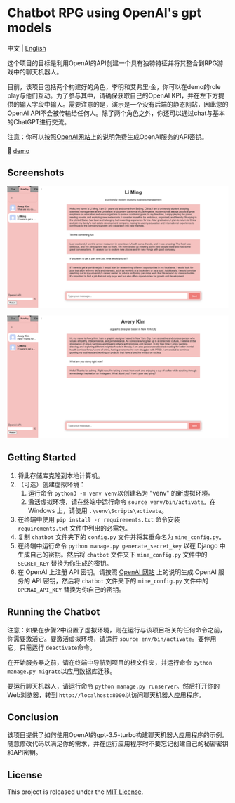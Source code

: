 # Chatbot RPG using OpenAI's gpt models

中文 | [English](https://lilycyf.github.io/chatgpt-rpg/README.md)

这个项目的目标是利用OpenAI的API创建一个具有独特特征并将其整合到RPG游戏中的聊天机器人。

目前，该项目包括两个构建好的角色，李明和艾弗里·金，你可以在demo的role play与他们互动。为了参与其中，请确保获取自己的OpenAI KPI，并在左下方提供的输入字段中输入。需要注意的是，演示是一个没有后端的静态网站，因此您的OpenAI API不会被传输给任何人。除了两个角色之外，你还可以通过chat与基本的ChatGPT进行交流。

注意：你可以按照[OpenAI网站](https://platform.openai.com/account/api-keys)上的说明免费生成OpenAI服务的API密钥。

🔗 [demo](https://lilycyf.github.io/chatgpt-rpg/chatchatchat/demo.html)

## Screenshots

![1681293419502](image/README/1681293419502.png)

![1681293455715](image/README/1681293455715.png)

## Getting Started

1. 将此存储库克隆到本地计算机。
2. （可选）创建虚拟环境：
   1. 运行命令 `python3 -m venv venv`以创建名为 "venv" 的新虚拟环境。
   2. 激活虚拟环境，请在终端中运行命令 `source venv/bin/activate`。在 Windows 上，请使用 `.\venv\Scripts\activate`。
3. 在终端中使用 `pip install -r requirements.txt` 命令安装 `requirements.txt` 文件中列出的必需包。
4. 复制 `chatbot` 文件夹下的 `config.py` 文件并将其重命名为 `mine_config.py`。
5. 在终端中运行命令 `python manage.py generate_secret_key` 以在 Django 中生成自己的密钥。然后将 `chatbot` 文件夹下 `mine_config.py` 文件中的 `SECRET_KEY` 替换为你生成的密钥。
6. 在 OpenAI 上注册 API 密钥。请按照 [OpenAI 网站](https://platform.openai.com/account/api-keys) 上的说明生成 OpenAI 服务的 API 密钥，然后将 `chatbot` 文件夹下的 `mine_config.py` 文件中的 `OPENAI_API_KEY` 替换为你自己的密钥。

## Running the Chatbot

注意：如果在步骤2中设置了虚拟环境，则在运行与该项目相关的任何命令之前，你需要激活它。要激活虚拟环境，请运行 `source env/bin/activate`。要停用它，只需运行 `deactivate`命令。

在开始服务器之前，请在终端中导航到项目的根文件夹，并运行命令 `python manage.py migrate`以应用数据库迁移。

要运行聊天机器人，请运行命令 `python manage.py runserver`。然后打开你的Web浏览器，转到 `http://localhost:8000`以访问聊天机器人应用程序。

## Conclusion

该项目提供了如何使用OpenAI的gpt-3.5-turbo构建聊天机器人应用程序的示例。随意修改代码以满足你的需求，并在运行应用程序时不要忘记创建自己的秘密密钥和API密钥。

## License

This project is released under the [MIT License](./LICENSE).
